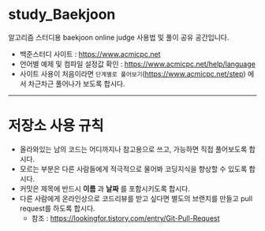 # study_Baekjoon
알고리즘 스터디용 baekjoon online judge 사용법 및 풀이 공유 공간입니다.

* 백준스터디 사이트 : https://www.acmicpc.net
* 언어별 예제 및 컴파일 설정값 확인 : https://www.acmicpc.net/help/language
* 사이트 사용이 처음이라면 `단계별로 풀어보기`(https://www.acmicpc.net/step) 에서 차근차근 풀어나가 보도록 합시다. 

---
# 저장소 사용 규칙 
* 올라와있는 남의 코드는 어디까지나 참고용으로 쓰고, 가능하면 직접 풀어보도록 합시다.
* 모르는 부분은 다른 사람들에게 적극적으로 물어봐 코딩지식을 향상할 수 있도록 합시다.
* 커밋은 제목에 반드시 **이름** 과 **날짜** 를 포함시키도록 합시다.
* 다른 사람에게 온라인상으로 코드리뷰를 받고 싶다면 별도의 브랜치를 만들고 pull request를 하도록 합시다. 
   - 참조 : https://lookingfor.tistory.com/entry/Git-Pull-Request
